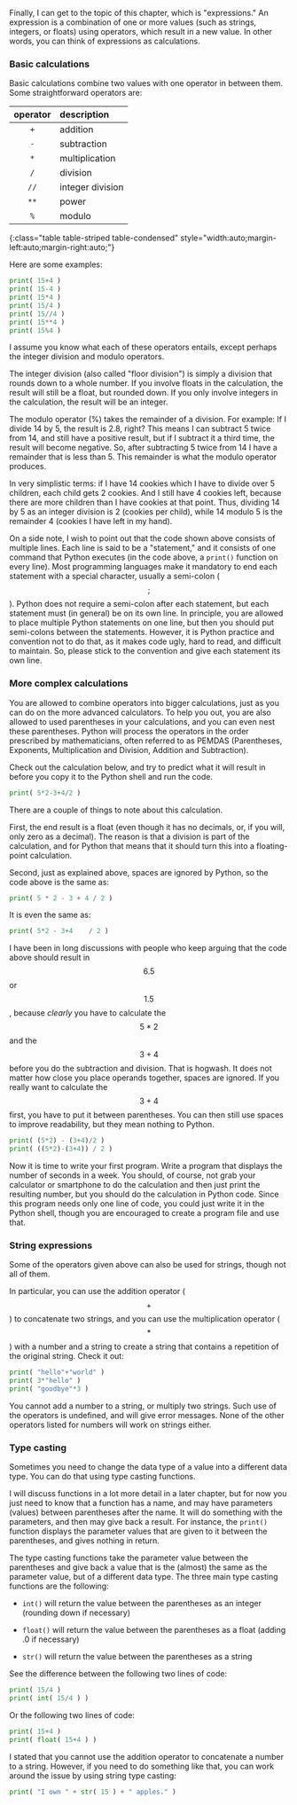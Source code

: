 Finally, I can get to the topic of this chapter, which is "expressions."
An expression is a combination of one or more values (such as strings,
integers, or floats) using operators, which result in a new value. In
other words, you can think of expressions as calculations.

### Basic calculations

Basic calculations combine two values with one operator in between them.
Some straightforward operators are:

| operator | description |
|:--------:|:------------|
| `+` | addition |
| `-` | subtraction |
| `*` | multiplication |
| `/` | division |
| `//` | integer division |
| `**` | power |
| `%` | modulo |
{:class="table table-striped table-condensed" style="width:auto;margin-left:auto;margin-right:auto;"}

Here are some examples:

```python
print( 15+4 )
print( 15-4 )
print( 15*4 )
print( 15/4 )
print( 15//4 )
print( 15**4 )
print( 15%4 )
```

I assume you know what each of these operators entails, except perhaps
the integer division and modulo operators.

The integer division (also called "floor division") is simply a division
that rounds down to a whole number. If you involve floats in the
calculation, the result will still be a float, but rounded down. If you
only involve integers in the calculation, the result will be an integer.

The modulo operator (%) takes the remainder of a division. For example:
If I divide 14 by 5, the result is 2.8, right? This means I can subtract
5 twice from 14, and still have a positive result, but if I subtract it
a third time, the result will become negative. So, after subtracting 5
twice from 14 I have a remainder that is less than 5. This remainder is
what the modulo operator produces.

In very simplistic terms: if I have 14 cookies which I have to divide
over 5 children, each child gets 2 cookies. And I still have 4 cookies
left, because there are more children than I have cookies at that point.
Thus, dividing 14 by 5 as an integer division is 2 (cookies per child),
while 14 modulo 5 is the remainder 4 (cookies I have left in my hand).

On a side note, I wish to point out that the code shown above consists
of multiple lines. Each line is said to be a "statement," and it
consists of one command that Python executes (in the code above, a
`print()` function on every line). Most programming languages make it
mandatory to end each statement with a special character, usually a
semi-colon ($$;$$). Python does not require a semi-colon after each
statement, but each statement must (in general) be on its own line. In
principle, you are allowed to place multiple Python statements on one
line, but then you should put semi-colons between the statements.
However, it is Python practice and convention not to do that, as it
makes code ugly, hard to read, and difficult to maintain. So, please
stick to the convention and give each statement its own line.

### More complex calculations

You are allowed to combine operators into bigger calculations, just as
you can do on the more advanced calculators. To help you out, you are
also allowed to used parentheses in your calculations, and you can even
nest these parentheses. Python will process the operators in the order
prescribed by mathematicians, often referred to as PEMDAS (Parentheses,
Exponents, Multiplication and Division, Addition and Subtraction).

Check out the calculation below, and try to predict what it will result
in before you copy it to the Python shell and run the code.

```python
print( 5*2-3+4/2 )
```

There are a couple of things to note about this calculation.

First, the end result is a float (even though it has no decimals, or, if
you will, only zero as a decimal). The reason is that a division is part
of the calculation, and for Python that means that it should turn this
into a floating-point calculation.

Second, just as explained above, spaces are ignored by Python, so the
code above is the same as:

```python
print( 5 * 2 - 3 + 4 / 2 )
```

It is even the same as:

```python
print( 5*2 - 3+4    / 2 )
```

I have been in long discussions with people who keep arguing that the
code above should result in $$6.5$$ or $$1.5$$, because *clearly* you have
to calculate the $$5*2$$ and the $$3+4$$ before you do the subtraction and
division. That is hogwash. It does not matter how close you place
operands together, spaces are ignored. If you really want to calculate
the $$3+4$$ first, you have to put it between parentheses. You can then
still use spaces to improve readability, but they mean nothing to
Python.

```python
print( (5*2) - (3+4)/2 )
print( ((5*2)-(3+4)) / 2 )
```

Now it is time to write your first program. Write a program that
displays the number of seconds in a week. You should, of course, not
grab your calculator or smartphone to do the calculation and then just
print the resulting number, but you should do the calculation in Python
code. Since this program needs only one line of code, you could just
write it in the Python shell, though you are encouraged to create a
program file and use that.

### String expressions

Some of the operators given above can also be used for strings, though
not all of them.

In particular, you can use the addition operator ($$+$$) to concatenate
two strings, and you can use the multiplication operator ($$*$$) with a
number and a string to create a string that contains a repetition of the
original string. Check it out:

```python
print( "hello"+"world" )
print( 3*"hello" )
print( "goodbye"*3 )
```

You cannot add a number to a string, or multiply two strings. Such use
of the operators is undefined, and will give error messages. None of the
other operators listed for numbers will work on strings either.

### Type casting

Sometimes you need to change the data type of a value into a different
data type. You can do that using type casting functions.

I will discuss functions in a lot more detail in a later chapter, but
for now you just need to know that a function has a name, and may have
parameters (values) between parentheses after the name. It will do
something with the parameters, and then may give back a result. For
instance, the `print()` function displays the parameter values that are
given to it between the parentheses, and gives nothing in return.

The type casting functions take the parameter value between the
parentheses and give back a value that is the (almost) the same as the
parameter value, but of a different data type. The three main type
casting functions are the following:

-   `int()` will return the value between the parentheses as an integer
    (rounding down if necessary)

-   `float()` will return the value between the parentheses as a float
    (adding .0 if necessary)

-   `str()` will return the value between the parentheses as a string

See the difference between the following two lines of code:

```python
print( 15/4 )
print( int( 15/4 ) )
```

Or the following two lines of code:

```python
print( 15+4 )
print( float( 15+4 ) )
```

I stated that you cannot use the addition operator to concatenate a
number to a string. However, if you need to do something like that, you
can work around the issue by using string type casting:

```python
print( "I own " + str( 15 ) + " apples." )
```
